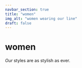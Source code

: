 ```yaml
---
navbar_section: true
title: "women"
img_alt: "women wearing our line"
draft: false
---
```


# women

*Our* styles are as stylish as ever.

